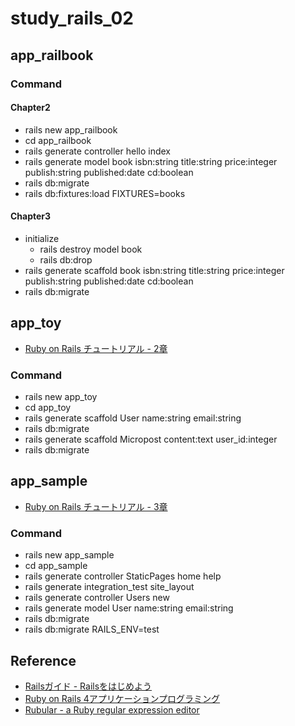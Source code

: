 # study_rails_02

## app_railbook

### Command

#### Chapter2

- rails new app_railbook
- cd app_railbook
- rails generate controller hello index
- rails generate model book isbn:string title:string price:integer publish:string published:date cd:boolean
- rails db:migrate
- rails db:fixtures:load FIXTURES=books

#### Chapter3

- initialize
  - rails destroy model book
  - rails db:drop
- rails generate scaffold book isbn:string title:string price:integer publish:string published:date cd:boolean
- rails db:migrate

## app_toy

- [Ruby on Rails チュートリアル - 2章](https://railstutorial.jp/chapters/toy_app?version=5.1)

### Command

- rails new app_toy
- cd app_toy
- rails generate scaffold User name:string email:string
- rails db:migrate
- rails generate scaffold Micropost content:text user_id:integer
- rails db:migrate

## app_sample

- [Ruby on Rails チュートリアル - 3章](https://railstutorial.jp/chapters/static_pages?version=5.1#cha-static_pages)

### Command

- rails new app_sample
- cd app_sample
- rails generate controller StaticPages home help
- rails generate integration_test site_layout
- rails generate controller Users new
- rails generate model User name:string email:string
- rails db:migrate
- rails db:migrate RAILS_ENV=test

## Reference

- [Railsガイド - Railsをはじめよう](https://railsguides.jp/getting_started.html)
- [Ruby on Rails 4アプリケーションプログラミング](https://www.amazon.co.jp/dp/B00JZKX6DE)
- [Rubular - a Ruby regular expression editor](https://rubular.com/)
